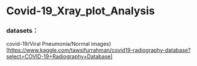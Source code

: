 

# Covid-19_Xray_plot_Analysis

### datasets：
covid-19/Viral Pneumonia/Normal images)[https://www.kaggle.com/tawsifurrahman/covid19-radiography-database?select=COVID-19+Radiography+Database]
